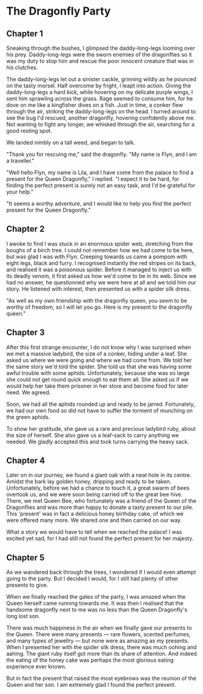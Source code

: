 # The Dragonfly Party

## Chapter 1

Sneaking through the bushes, I glimpsed the daddy-long-legs looming over his prey. Daddy-long-legs were the sworn enemies of the dragonflies so it was my duty to stop him and rescue the poor innocent creature that was in his clutches.

The daddy-long-legs let out a sinister cackle, grinning wildly as he pounced on the tasty morsel. Half overcome by fright, I leapt into action. Giving the daddy-long-legs a hard kick, while hovering on my delicate purple wings, I sent him sprawling across the grass. Rage seemed to consume him, for he dove on me like a kingfisher dives on a fish. Just in time, a conker flew through the air, striking the daddy-long-legs on the head. I turned around to see the bug I'd rescued, another dragonfly, hovering confidently above me. Not wanting to fight any longer, we whisked through the air, searching for a good resting spot.

We landed nimbly on a tall weed, and began to talk.

"Thank you for rescuing me," said the dragonfly. "My name is Flyn, and I am a traveller."

"Well hello Flyn, my name is Lila, and I have come from the palace to find a present for the Queen Dragonfly," I replied. "I expect it to be hard, for finding the perfect present is surely not an easy task, and I'd be grateful for your help."

"It seems a worthy adventure, and I would like to help you find the perfect present for the Queen Dragonfly."

## Chapter 2

I awoke to find I was stuck in an enormous spider web, stretching from the boughs of a birch tree. I could not remember how we had come to be here, but was glad I was with Flyn. Creeping towards us came a pompom with eight legs, black and furry. I recognised instantly the red stripes on its back, and realised it was a poisonous spider. Before it managed to inject us with its deadly venom, it first asked us how we'd come to be in its web. Since we had no answer, he questionned why we were here at all and we told him our story. He listened with interest, then presented us with a spider silk dress.

"As well as my own friendship with the dragonfiy queen, you seem to be worthy of freedom, so I will let you go. Here is my present to the dragonfly queen."

## Chapter 3

After this first strange encounter, I do not know why I was surprised when we met a massive ladybird, the size of a conker, hiding under a leaf. She asked us where we were going and where we had come from. We told her the same story we'd told the spider. She told us that she was having some awful trouble with some aphids. Unfortunately, because she was so large she could not get round quick enough to eat them all. She asked us if we would help her take them prisoner in her store and become food for later need. We agreed.

Soon, we had all the aphids rounded up and ready to be jarred. Fortunately, we had our own food so did not have to suffer the torment of munching on the green aphids.

To show her gratitude, she gave us a rare and precious ladybird ruby, about the size of herself. She also gave us a leaf-sack to carry anything we needed. We gladly accepted this  and took turns carrying the heavy sack.

## Chapter 4

Later on in our journey, we found a giant oak with a neat hole in its centre. Amidst the bark lay golden honey, dripping and ready to be taken. Unfortunately, before we had a chance to touch it, a great swarm of bees overtook us, and we were soon being carried off to the great bee hive. There, we met Queen Bee, who fortunately was a friend of the Queen of the Dragonflies and was more than happy to donate a tasty present to our pile. This 'present' was in fact a delicious honey birthday cake, of which we were offered many more. We shared one and then carried on our way.

What a story we would have to tell when we reached the palace! I was excited yet sad, for I had still not found the perfect present for her majesty.

## Chapter 5

As we wandered back through the trees, I wondered if I would even attempt going to the party. But I decided I would, for I still had plenty of other presents to give.

When we finally reached the gates of the party, I was amazed when the Queen herself came running towards me. It was then I realised that the handsome dragonfly next to me was no less than the Queen Dragonfly's long lost son.

There was much happiness in the air when we finally gave our presents to the Queen. There were many presents &mdash; rare flowers, scented perfumes, and many types of jewellry &mdash; but none were as amazing as my presents. When I presented her with the spider silk dress, there was much oohing and aahing. The giant ruby itself got more than its share of attention. And indeed the eating of the honey cake was perhaps the most glorious eating experience ever known.

But in fact the present that raised the most eyebrows was the reunion of the Queen and her son. I am extremely glad I found the perfect present.
